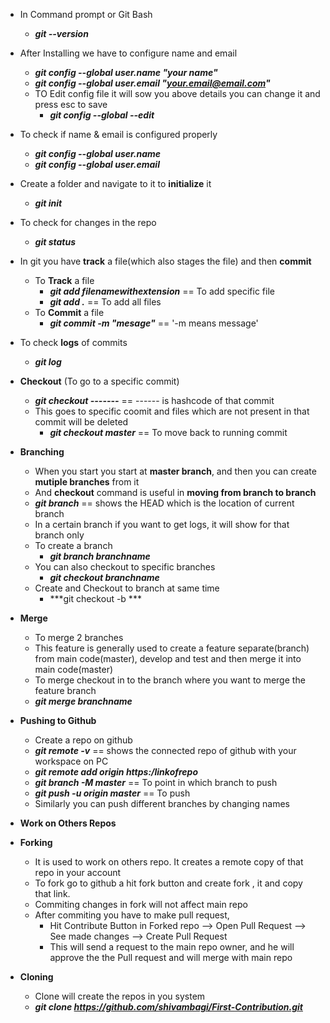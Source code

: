 - In Command prompt or Git Bash
  - ***git --version***
  
- After Installing we have to configure name and email
  - ***git config --global user.name "your name"***
  - ***git config --global user.email "your.email@email.com"***
  - TO Edit config file it will sow you above details you can change it and press esc to save
    - ***git config --global --edit***

- To check if name & email is configured properly
  - ***git config --global user.name***
  - ***git config --global user.email***

- Create a folder and navigate to it to **initialize** it 
  - ***git init***

- To check for changes in the repo
  - ***git status***

- In git you have **track** a file(which also stages the file) and then **commit**
  - To **Track** a file
    - ***git add filenamewithextension***  == To add specific file
    - ***git add .***  == To add all files
  - To **Commit** a file
    - ***git commit -m "mesage"*** == '-m means message'

- To check **logs** of commits
  - ***git log***

- **Checkout** (To go to a specific commit)
  - ***git checkout -------*** == ------ is hashcode of that commit
  - This goes to specific coomit and files which are not present in that commit will be deleted
    - ***git checkout master*** == To move back to running commit 

- **Branching**
  - When you start you start at **master branch**, and then you can create **mutiple branches** from it
  - And **checkout** command is useful in **moving from branch to branch** 
  - ***git branch*** == shows the HEAD which is the location of current branch
  - In a certain branch if you want to get logs, it will show for that branch only
  - To create a branch
    - ***git branch branchname***
  - You can also checkout to specific branches
    - ***git checkout branchname***
  - Create and Checkout to branch at same time
    - ***git checkout -b ***

- **Merge**
  - To merge 2 branches 
  - This feature is generally used to create a feature separate(branch) from main code(master), develop and test and then merge it into main code(master)
  - To merge checkout in to the branch where you want to merge the feature branch
  - ***git merge branchname*** 

- **Pushing to Github**
  - Create a repo on github
  - ***git remote -v*** == shows the connected repo of github with your workspace on PC
  - ***git remote add origin https:/linkofrepo***
  - ***git branch -M master*** == To point in which branch to push
  - ***git push -u origin master*** == To push
  - Similarly you can push different branches by changing names

- **Work on Others Repos**
- **Forking**
  - It is used to work on others repo. It creates a remote copy of that repo in your account
  - To fork go to github a hit fork button and create fork , it and copy that link.
  - Commiting changes in fork will not affect main repo
  - After commiting you have to make pull request,
    - Hit Contribute Button in Forked repo --> Open Pull Request --> See made changes --> Create Pull Request
    - This will send a request to the main repo owner, and he will approve the the Pull request and will merge with main repo

- **Cloning**
  - Clone will create the repos in you system
  - ***git clone https://github.com/shivambagi/First-Contribution.git***
